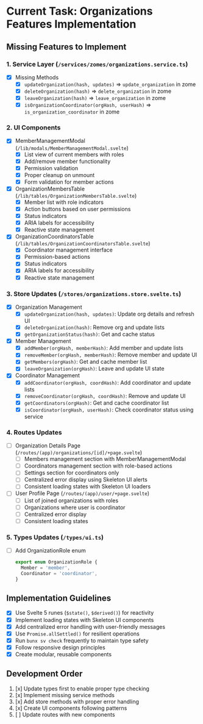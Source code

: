 # Current Task: Organizations Features Implementation

## Missing Features to Implement

### 1. Service Layer (`/services/zomes/organizations.service.ts`)
- [x] Missing Methods
  - [x] `updateOrganization(hash, updates)` => `update_organization` in zome
  - [x] `deleteOrganization(hash)` => `delete_organization` in zome
  - [x] `leaveOrganization(hash)` => `leave_organization` in zome
  - [x] `isOrganizationCoordinator(orgHash, userHash)` => `is_organization_coordinator` in zome

### 2. UI Components
- [x] MemberManagementModal (`/lib/modals/MemberManagementModal.svelte`)
  - [x] List view of current members with roles
  - [x] Add/remove member functionality
  - [x] Permission validation
  - [x] Proper cleanup on unmount
  - [x] Form validation for member actions
  
- [x] OrganizationMembersTable (`/lib/tables/OrganizationMembersTable.svelte`)
  - [x] Member list with role indicators
  - [x] Action buttons based on user permissions
  - [x] Status indicators
  - [x] ARIA labels for accessibility
  - [x] Reactive state management

- [x] OrganizationCoordinatorsTable (`/lib/tables/OrganizationCoordinatorsTable.svelte`)
  - [x] Coordinator management interface
  - [x] Permission-based actions
  - [x] Status indicators
  - [x] ARIA labels for accessibility
  - [x] Reactive state management

### 3. Store Updates (`/stores/organizations.store.svelte.ts`)
- [x] Organization Management
  - [x] `updateOrganization(hash, updates)`: Update org details and refresh UI
  - [x] `deleteOrganization(hash)`: Remove org and update lists
  - [x] `getOrganizationStatus(hash)`: Get and cache status

- [x] Member Management
  - [x] `addMember(orgHash, memberHash)`: Add member and update lists
  - [x] `removeMember(orgHash, memberHash)`: Remove member and update UI
  - [x] `getMembers(orgHash)`: Get and cache member list
  - [x] `leaveOrganization(orgHash)`: Leave and update UI state

- [x] Coordinator Management
  - [x] `addCoordinator(orgHash, coordHash)`: Add coordinator and update lists
  - [x] `removeCoordinator(orgHash, coordHash)`: Remove and update UI
  - [x] `getCoordinators(orgHash)`: Get and cache coordinator list
  - [x] `isCoordinator(orgHash, userHash)`: Check coordinator status using service

### 4. Routes Updates
- [ ] Organization Details Page (`/routes/(app)/organizations/[id]/+page.svelte`)
  - [ ] Members management section with MemberManagementModal
  - [ ] Coordinators management section with role-based actions
  - [ ] Settings section for coordinators only
  - [ ] Centralized error display using Skeleton UI alerts
  - [ ] Consistent loading states with Skeleton UI loaders

- [ ] User Profile Page (`/routes/(app)/user/+page.svelte`)
  - [ ] List of joined organizations with roles
  - [ ] Organizations where user is coordinator
  - [ ] Centralized error display
  - [ ] Consistent loading states

### 5. Types Updates (`/types/ui.ts`)
- [ ] Add OrganizationRole enum
  ```typescript
  export enum OrganizationRole {
    Member = 'member',
    Coordinator = 'coordinator',
  }
  ```

## Implementation Guidelines
- [x] Use Svelte 5 runes (`$state()`, `$derived()`) for reactivity
- [x] Implement loading states with Skeleton UI components
- [x] Add centralized error handling with user-friendly messages
- [x] Use `Promise.allSettled()` for resilient operations
- [x] Run `bunx sv check` frequently to maintain type safety
- [x] Follow responsive design principles
- [x] Create modular, reusable components

## Development Order
1. [x] Update types first to enable proper type checking
2. [x] Implement missing service methods
3. [x] Add store methods with proper error handling
4. [x] Create UI components following patterns
5. [ ] Update routes with new components
